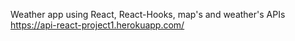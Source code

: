 Weather app using React, React-Hooks, map's and weather's APIs 
https://api-react-project1.herokuapp.com/
